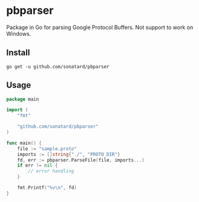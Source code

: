 # pbparser

Package in Go for parsing Google Protocol Buffers.
Not support to work on Windows.

## Install

```console
go get -u github.com/sonatard/pbparser
```

## Usage

```go
package main

import (
	"fmt"

	"github.com/sonatard/pbparser"
)

func main() {
	file := "sample.proto"
	imports := []string{"./", "PROTO_DIR"}
	fd, err := pbparser.ParseFile(file, imports...)
	if err != nil {
		// error handling
	}

	fmt.Printf("%v\n", fd)
}
```

